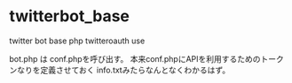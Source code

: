 twitterbot_base
===============

twitter bot base php twitteroauth use



bot.php は conf.phpを呼び出す。
本来conf.phpにAPIを利用するためのトークンなりを定義させておく
info.txtみたらなんとなくわかるはず。
